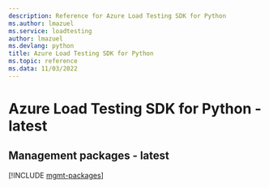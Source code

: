 ```yaml
---
description: Reference for Azure Load Testing SDK for Python
ms.author: lmazuel
ms.service: loadtesting
author: lmazuel
ms.devlang: python
title: Azure Load Testing SDK for Python
ms.topic: reference
ms.data: 11/03/2022
---
```

# Azure Load Testing SDK for Python - latest

## Management packages - latest
[!INCLUDE [mgmt-packages](load-testing-mgmt-index.md)]